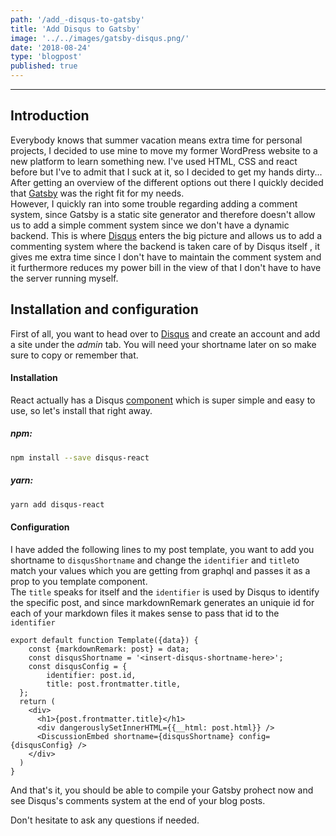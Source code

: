 ```yaml
---
path: '/add_-disqus-to-gatsby'
title: 'Add Disqus to Gatsby'
image: '../../images/gatsby-disqus.png/'
date: '2018-08-24'
type: 'blogpost'
published: true
---
```


------------------------------------------------------------------------
## Introduction
Everybody knows that summer vacation means extra time for personal projects, I decided to use mine to move my former WordPress website to a new platform to learn something new.
I've used HTML, CSS and react before but I've to admit that I suck at it, so I decided to get my hands dirty... After getting an overview of the different options out there I quickly decided that [Gatsby](https://www.gatsbyjs.org) was the right fit for my needs.  
However, I quickly ran into some trouble regarding adding a comment system, since Gatsby is a static site generator and therefore doesn't allow us to add a simple comment system since we don't have a dynamic backend. This is where [Disqus](https://disqus.com) enters the big picture and allows us to add a commenting system where the backend is taken care of by Disqus itself , it gives me extra time since I don't have to maintain the comment system and it furthermore reduces my power bill in the view of that I don't have to have the server running myself.  


## Installation and configuration
First of all, you want to head over to [Disqus](https://disqus.com) and create an account and add a site under the *admin* tab. You will need your shortname later on so make sure to copy or remember that.  


#### Installation 

React actually has a Disqus [component](https://github.com/disqus/disqus-react) which is super simple and easy to use, so let's install that right away.

##### npm:
```bash
npm install --save disqus-react
```


##### yarn:
```bash
yarn add disqus-react
```

#### Configuration

I have added the following lines to my post template, you want to add you shortname to `disqusShortname` and change the `identifier` and `title`to match your values which you are getting from graphql and passes it as a prop to you template component.  
The `title` speaks for itself and the `identifier` is used by Disqus to identify the specific post, and since markdownRemark generates an uniquie id for each of your markdown files it makes sense to pass that id to the `identifier` 
```jsx{3,4-6,12}
export default function Template({data}) {
    const {markdownRemark: post} = data;
    const disqusShortname = '<insert-disqus-shortname-here>';
    const disqusConfig = {
        identifier: post.id,
        title: post.frontmatter.title,
  };
  return (
    <div>
      <h1>{post.frontmatter.title}</h1>
      <div dangerouslySetInnerHTML={{__html: post.html}} />
      <DiscussionEmbed shortname={disqusShortname} config={disqusConfig} />
    </div>
  )
}
```

And that's it, you should be able to compile your Gatsby prohect now and see Disqus's comments system at the end of your blog posts. 
  
Don't hesitate to ask any questions if needed.
